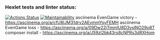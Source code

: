 ### Hexlet tests and linter status:
[![Actions Status](https://github.com/pavla36/php-project-45/workflows/hexlet-check/badge.svg)](https://github.com/pavla36/php-project-45/actions)
[![Maintainability](https://api.codeclimate.com/v1/badges/cf1a081d92cfd7cd8efd/maintainability)](https://codeclimate.com/github/pavla36/frontend-project-lvl1/maintainability)
asciinema EvenGame victory - https://asciinema.org/a/cfU8lJM31drv2AEvmmYsyFEMH
asciinema EvenGame loss - https://asciinema.org/a/09Dw22iTmmlU8D3vslNO29o8T
composer install - https://asciinema.org/a/J59zl2bk43rs8cNPRs3dRXHom